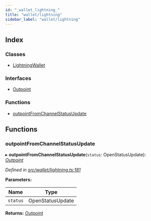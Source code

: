 ```yaml
---
id: "_wallet_lightning_"
title: "wallet/lightning"
sidebar_label: "wallet/lightning"
---
```


## Index

### Classes

* [LightningWallet](../classes/_wallet_lightning_.lightningwallet.md)

### Interfaces

* [Outpoint](../interfaces/_wallet_lightning_.outpoint.md)

### Functions

* [outpointFromChannelStatusUpdate](_wallet_lightning_.md#outpointfromchannelstatusupdate)

## Functions

###  outpointFromChannelStatusUpdate

▸ **outpointFromChannelStatusUpdate**(`status`: OpenStatusUpdate): *[Outpoint](../interfaces/_wallet_lightning_.outpoint.md)*

*Defined in [src/wallet/lightning.ts:181](https://github.com/comit-network/comit-js-sdk/blob/ee6360f/src/wallet/lightning.ts#L181)*

**Parameters:**

Name | Type |
------ | ------ |
`status` | OpenStatusUpdate |

**Returns:** *[Outpoint](../interfaces/_wallet_lightning_.outpoint.md)*
